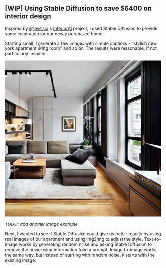 ## \[WIP\] Using Stable Diffusion to save $6400 on interior design

Inspired by [@levelsio](https://twitter.com/levelsio)'s [InteriorAI](https://interiorai.com/) project, I used Stable Diffusion to provide some inspiration for our newly purchased home.

Starting small, I generate a few images with simple captions - "stylish new york apartment living room" and so on. The results were reasonable, if not particularly inspired:

![Generated image with prompt 'new york apartment living room with stylish minimalist interior design'](/docs/assets/images/interior-design/plain-prompt.jpg)

_TODO: add another image example_

Next, I wanted to see if Stable Diffusion could give us better results by using real images of our apartment and using img2img to adjust the style. Text-to-image works by generating random noise and asking Stable Diffusion to remove the noise using information from a prompt. Image-to-image works the same way, but instead of starting with random noise, it starts with the existing image.